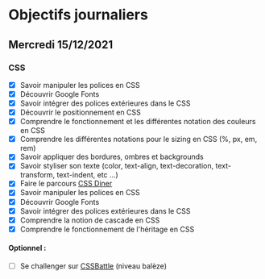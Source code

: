 # Objectifs journaliers

## Mercredi 15/12/2021

### CSS

  * [x] Savoir manipuler les polices en CSS
  * [x] Découvrir Google Fonts
  * [x] Savoir intégrer des polices extérieures dans le CSS
  * [x] Découvrir le positionnement en CSS
  * [x] Comprendre le fonctionnement et les différentes notation des couleurs en CSS
  * [x] Comprendre les différentes notations pour le sizing en CSS (%, px, em, rem)
  * [x] Savoir appliquer des bordures, ombres et backgrounds
  * [x] Savoir styliser son texte (color, text-align, text-decoration, text-transform, text-indent, etc …)
  * [x] Faire le parcours [CSS Diner](https://flukeout.github.io/)
  * [x] Savoir manipuler les polices en CSS
  * [x] Découvrir Google Fonts
  * [x] Savoir intégrer des polices extérieures dans le CSS
  * [x] Comprendre la notion de cascade en CSS
  * [x] Comprendre le fonctionnement de l'héritage en CSS

#### Optionnel : 

  * [ ] Se challenger sur [CSSBattle](https://cssbattle.dev/) (niveau balèze)




